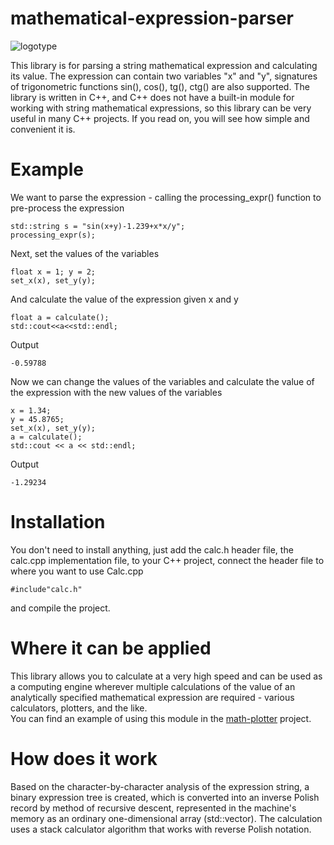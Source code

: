 # mathematical-expression-parser   
![logotype](https://user-images.githubusercontent.com/71639489/182538769-16c023e1-1ce2-4cd7-9b36-b8bcfc06b9be.png)

This library is for parsing a string mathematical expression and calculating its value. The expression can contain two variables "x" and "y", signatures of trigonometric functions sin(), cos(), tg(), ctg() are also supported. The library is written in C++, and C++ does not have a built-in module for working with string mathematical expressions, so this library can be very useful in many C++ projects. If you read on, you will see how simple and convenient it is.   

# Example

We want to parse the expression - calling the processing_expr() function to pre-process the expression   

    std::string s = "sin(x+y)-1.239+x*x/y";
    processing_expr(s);
    
Next, set the values of the variables   

    float x = 1; y = 2;
    set_x(x), set_y(y);
    
And calculate the value of the expression given x and y   

    float a = calculate();
    std::cout<<a<<std::endl;
    
Output

    -0.59788
    
Now we can change the values of the variables and calculate the value of the expression with the new values of the variables   

    x = 1.34;
	y = 45.8765;
	set_x(x), set_y(y);
	a = calculate();
	std::cout << a << std::endl;
    
Output   

    -1.29234
    
# Installation
You don't need to install anything, just add the calc.h header file, the calc.cpp implementation file, to your C++ project, connect the header file to where you want to use Calc.cpp   

    #include"calc.h"

and compile the project.
# Where it can be applied

This library allows you to calculate at a very high speed and can be used as a computing engine wherever multiple calculations of the value of an analytically specified mathematical expression are required - various calculators, plotters, and the like.   
You can find an example of using this module in the [math-plotter](https://github.com/ft-290008buchok/Math-Plotter) project.   

# How does it work

Based on the character-by-character analysis of the expression string, a binary expression tree is created, which is converted into an inverse Polish record by method of recursive descent, represented in the machine's memory as an ordinary one-dimensional array (std::vector). The calculation uses a stack calculator algorithm that works with reverse Polish notation.
    
